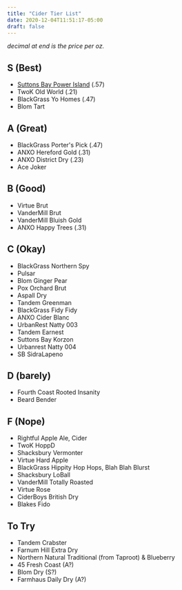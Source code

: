 ```yaml
---
title: "Cider Tier List"
date: 2020-12-04T11:51:17-05:00
draft: false
---
```


_decimal at end is the price per oz._

## S (Best)
* [Suttons Bay Power Island](https://vinoshipper.com/shop/suttons_bay_ciders/power_island_33112?list=) (.57)
* TwoK Old World (.21)
* BlackGrass Yo Homes (.47)
* Blom Tart

## A (Great)
* BlackGrass Porter's Pick (.47)
* ANXO Hereford Gold (.31)
* ANXO District Dry (.23)
* Ace Joker

## B (Good)
* Virtue Brut
* VanderMill Brut
* VanderMill Bluish Gold
* ANXO Happy Trees (.31)

## C (Okay)
* BlackGrass Northern Spy
* Pulsar
* Blom Ginger Pear
* Pox Orchard Brut
* Aspall Dry
* Tandem Greenman
* BlackGrass Fidy Fidy
* ANXO Cider Blanc
* UrbanRest Natty 003
* Tandem Earnest
* Suttons Bay Korzon
* Urbanrest Natty 004
* SB SidraLapeno

## D (barely)
* Fourth Coast Rooted Insanity
* Beard Bender

## F (Nope)
* Rightful Apple Ale, Cider
* TwoK HoppD
* Shacksbury Vermonter
* Virtue Hard Apple
* BlackGrass Hippity Hop Hops, Blah Blah Blurst
* Shacksbury LoBall
* VanderMill Totally Roasted
* Virtue Rose
* CiderBoys British Dry
* Blakes Fido

## To Try

* Tandem Crabster
* Farnum Hill Extra Dry
* Northern Natural Traditional (from Taproot) & Blueberry
* 45 Fresh Coast (A?)
* Blom Dry (S?)
* Farmhaus Daily Dry (A?)
